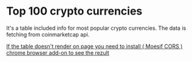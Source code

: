 # Top 100 crypto currencies 
It's a table included info for most popular crypto currencies. The data is fetching from coinmarketcap api. 

[If the table doesn't render on page you need to install ( Moesif CORS ) chrome browser add-on to see the rezult](https://chrome.google.com/webstore/detail/moesif-orign-cors-changer/digfbfaphojjndkpccljibejjbppifbc)
 
